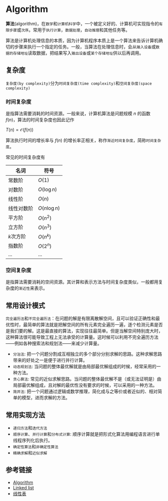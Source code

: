 # Algorithm

**算法**(algorithm)，在`数学`和`计算机科学`中，一个被定义好的、计算机可实现指令的`有限步骤`或`次序`。常用于`执行计算`，`数据处理`，`自动推理`和其他任务等。

算法是计算机处理信息的本质，因为计算机程序本质上是一个算法来告诉计算机确切的步骤来执行一个指定的任务。一般，当算法在处理信息时，会从`输入设备`或`数据的存储地址`读取数据，把结果写入`输出设备`或`某个存储地址`供以后再调用。

## 复杂度

`复杂度(by complexity)`分为`时间复杂度(time complexity)`和`空间复杂度(space complexity)`

### 时间复杂度

是指算法需要消耗的时间资源。一般来说，计算机算法是问题规模 $n$ 的函数 $f(n)$，算法的时间复杂度也因此记作

$T(n)= \mathcal{O}(f(n))$

算法执行时间的增长率与 $f(n)$ 的增长率正相关，称作`渐近时间复杂度`，简称`时间复杂度`。

常见的时间复杂度有

| 名词   | 符号     |
|------|--------|
| 常数阶 | $O(1)$ |
| 对数阶 | $O(\log n)$ |
| 线性阶 | $O(n)$ |
| 线性对数阶 | $O(n\log n)$ |
| 平方阶 | $O(n^2)$ |
| 立方阶 | $O(n^3)$ |
| $k$次方阶 | $O(n^k)$ |
| 指数阶 | $O(2^n)$ |
| ... | ... |

### 空间复杂度

是指算法需要消耗的空间资源。其计算和表示方法与时间复杂度类似，一般都用复杂度的`渐近性`来表示。

## 常用设计模式

`完全遍历法`和`不完全遍历法`：在问题的解是有限离散解空间，且可以验证正确性和最优性时，最简单的算法就是把解空间的所有元素完全遍历一遍，逐个检测元素是否是我们要的解。这是最直接的算法，实现往往最简单。但是当解空间特别庞大时，这种算法很可能导致工程上无法承受的计算量。这时候可以利用不完全遍历方法——例如各种搜索法和规划法——来减少计算量。

- `分治法`: 把一个问题分割成互相独立的多个部分分别求解的思路。这种求解思路带来的好处之一是便于进行并行计算。
- `动态规划法`: 当问题的整体最优解就是由局部最优解组成的时候，经常采用的一种方法。
- `贪心算法`: 常见的近似求解思路。当问题的整体最优解不是（或无法证明是）由局部最优解组成，且对解的最优性没有要求的时候，可以采用的一种方法。
- `简并法`: 把一个问题通过逻辑或数学推理，简化成与之等价或者近似的、相对简单的模型，进而求解的方法。

## 常用实现方法

- `递归方法`和`迭代方法`
- `顺序计算`、`并行计算`和`分布式计算`: 顺序计算就是把形式化算法用编程语言进行单线程序列化后执行。
- `确定性算法`和`非确定性算法`
- `精确求解`和`近似求解`

## 参考链接

- [Algorithm](https://en.wikipedia.org/wiki/Algorithm)
- [Linked list](https://en.wikipedia.org/wiki/Linked_list)
- [线性表](https://zh.wikipedia.org/wiki/%E7%BA%BF%E6%80%A7%E8%A1%A8)
